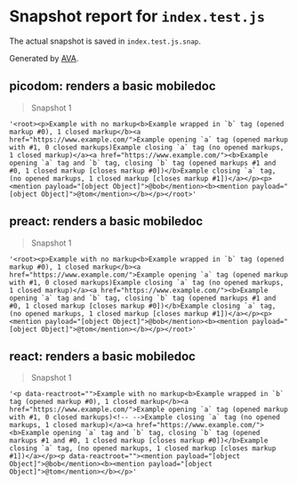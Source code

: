 # Snapshot report for `index.test.js`

The actual snapshot is saved in `index.test.js.snap`.

Generated by [AVA](https://ava.li).

## picodom: renders a basic mobiledoc

> Snapshot 1

    '<root><p>Example with no markup<b>Example wrapped in `b` tag (opened markup #0), 1 closed markup</b><a href="https://www.example.com/">Example opening `a` tag (opened markup with #1, 0 closed markups)Example closing `a` tag (no opened markups, 1 closed markup)</a><a href="https://www.example.com/"><b>Example opening `a` tag and `b` tag, closing `b` tag (opened markups #1 and #0, 1 closed markup [closes markup #0])</b>Example closing `a` tag, (no opened markups, 1 closed markup [closes markup #1])</a></p><p><mention payload="[object Object]">@bob</mention><b><mention payload="[object Object]">@tom</mention></b></p></root>'

## preact: renders a basic mobiledoc

> Snapshot 1

    '<root><p>Example with no markup<b>Example wrapped in `b` tag (opened markup #0), 1 closed markup</b><a href="https://www.example.com/">Example opening `a` tag (opened markup with #1, 0 closed markups)Example closing `a` tag (no opened markups, 1 closed markup)</a><a href="https://www.example.com/"><b>Example opening `a` tag and `b` tag, closing `b` tag (opened markups #1 and #0, 1 closed markup [closes markup #0])</b>Example closing `a` tag, (no opened markups, 1 closed markup [closes markup #1])</a></p><p><mention payload="[object Object]">@bob</mention><b><mention payload="[object Object]">@tom</mention></b></p></root>'

## react: renders a basic mobiledoc

> Snapshot 1

    '<p data-reactroot="">Example with no markup<b>Example wrapped in `b` tag (opened markup #0), 1 closed markup</b><a href="https://www.example.com/">Example opening `a` tag (opened markup with #1, 0 closed markups)<!-- -->Example closing `a` tag (no opened markups, 1 closed markup)</a><a href="https://www.example.com/"><b>Example opening `a` tag and `b` tag, closing `b` tag (opened markups #1 and #0, 1 closed markup [closes markup #0])</b>Example closing `a` tag, (no opened markups, 1 closed markup [closes markup #1])</a></p><p data-reactroot=""><mention payload="[object Object]">@bob</mention><b><mention payload="[object Object]">@tom</mention></b></p>'
